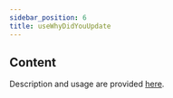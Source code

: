 ```yaml
---
sidebar_position: 6
title: useWhyDidYouUpdate
---
```

## Content

Description and usage are provided [here](https://usehooks.com/useWhyDidYouUpdate/).
